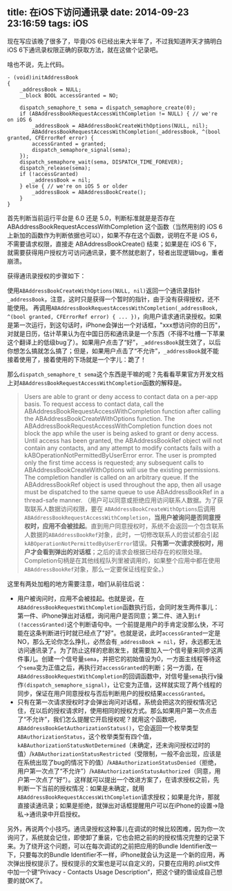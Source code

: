 title: 在iOS下访问通讯录
date: 2014-09-23 23:16:59
tags: iOS
---

现在写应该晚了很多了，毕竟iOS 6已经出来大半年了，不过我知道昨天才搞明白iOS 6下通讯录权限正确的获取方法，就在这做个记录吧。

啥也不说，先上代码。

```objc 
- (void)initAddressBook
{
    _addressBook = NULL;
    __block BOOL accessGranted = NO;

    dispatch_semaphore_t sema = dispatch_semaphore_create(0);
    if (ABAddressBookRequestAccessWithCompletion != NULL) { // we're on iOS 6
        _addressBook = ABAddressBookCreateWithOptions(NULL, nil);
        ABAddressBookRequestAccessWithCompletion(_addressBook, ^(bool granted, CFErrorRef error) {
        accessGranted = granted;
        dispatch_semaphore_signal(sema);
    });
    dispatch_semaphore_wait(sema, DISPATCH_TIME_FOREVER);
    dispatch_release(sema);
    if (!accessGranted)
        _addressBook = nil;
    } else { // we're on iOS 5 or older
        _addressBook = ABAddressBookCreate();
    }
} 
```

<!-- more -->

首先判断当前运行平台是 6.0 还是 5.0，判断标准就是是否存在 ABAddressBookRequestAccessWithCompletion 这个函数（当然用别的 iOS 6 上新加的函数作为判断依据也可以），如果不存在这个函数，说明在不是 iOS 6，不需要请求权限，直接走 ABAddressBookCreate() 结束；如果是在 iOS 6 下，就需要获得用户授权方可访问通讯录，要不然就悲剧了，轻者出现逻辑bug，重者崩溃。

获得通讯录授权的步骤如下：

使用`ABAddressBookCreateWithOptions(NULL, nil)`返回一个通讯录指针`_addressBook`，注意，这时只是获得一个暂时的指针，由于没有获得授权，还不能使用。
再调用`ABAddressBookRequestAccessWithCompletion(_addressBook, ^(bool granted, CFErrorRef error) { ... })`，向用户请求通讯录授权。如果是第一次运行，到这句话时，iPhone会弹出一个对话框，"xxx想访问你的日历"，对就是日历，估计苹果认为在中国日历和通讯录是一个东西（不得不吐槽一下苹果这个翻译上的低级bug了）。如果用户点击了“好”，`_addressBook`就生效了，以后你想怎么搞就怎么搞了；但是，如果用户点击了“不允许”，`_addressBook`就不能接着使用了，接着使用的下场就是一个字儿：跪了！

那么`dispatch_semaphore_t sema`这个东西是干嘛的呢？先看看苹果官方开发文档上对`ABAddressBookRequestAccessWithCompletion`函数的解释是。
> Users are able to grant or deny access to contact data on a per-app basis. To request access to contact data, call the ABAddressBookRequestAccessWithCompletion function after calling the ABAddressBookCreateWithOptions function. The ABAddressBookRequestAccessWithCompletion function does not block the app while the user is being asked to grant or deny access. Until access has been granted, the ABAddressBookRef object will not contain any contacts, and any attempt to modify contacts fails with a kABOperationNotPermittedByUserError error. The user is prompted only the first time access is requested; any subsequent calls to ABAddressBookCreateWithOptions will use the existing permissions. The completion handler is called on an arbitrary queue. If the ABAddressBookRef object is used throughout the app, then all usage must be dispatched to the same queue to use ABAddressBookRef in a thread-safe manner.
> （用户可以同意或拒绝应用访问联系人数据。为了获取联系人数据访问权限，要在 `ABAddressBookCreateWithOptions`后调用`ABAddressBookRequestAccessWithCompletion`，__当用户被询问是否同意授权时，应用不会被挂起__。直到用户同意授权时，系统不会返回一个包含联系人数据的`ABAddressBookRef`对象，此时，一切修改联系人的尝试都会引起`kABOperationNotPermittedByUserError`错误。__只有第一次请求授权时，用户才会看到弹出的对话框__；之后的请求会根据已经存在的权限处理。Completion句柄是在其他线程队列里被调用的，如果整个应用中都在使用`ABAddressBookRef`对象，那么一定要保证线程安全。）

这里有两处加粗的地方需要注意，咱们从前往后说：

* 用户被询问时，应用不会被挂起。也就是说，在`ABAddressBookRequestWithCompletion`函数执行后，会同时发生两件事儿：第一件、iPhone弹出对话框，询问用户是否同意；第二件、进入到`if (!accessGranted)`这个判断语句中。一个前提是用户的手肯定没那么快，不可能在这条判断进行时就已经点了"好"。也就是说，此时`accessGranted`一定是NO，那么无论你怎么挣扎，必然会有`_addressBook = nil`，好，永远都无法访问通讯录了。为了防止这样的悲剧发生，就需要加入一个信号量来同步这两件事儿。创建一个信号量`sema`，并把它的初始值设为0，一方面主线程等待这个`sema`变为正值之后，再执行对`accessGranted`的判断；另一方面，在`ABAddressBookRequestWithCompletion`的回调函数中，对信号量`sema`执行v操作`(dispatch_semaphore_signal)`，让它变为正值，这样就实现了两个线程的同步，保证在用户同意授权与否后判断用户的授权结果`accessGranted`。
* 只有在第一次请求授权时才会弹出询问对话框，系统会把这次的授权情况记住，在以后的授权请求时，使用相同的授权方式。那么如果用户第一次点击了“不允许”，我们怎么提醒它开启授权呢？就用这个函数吧，`ABAddressBookGetAuthorizationStatus()`，它会返回一个枚举类型`ABAuthorizationStatus`，这个枚举类型有四个值，`kABAuthorizationStatusNotDetermined`（未确定，还未询问授权过时的值）/`kABAuthorizationStatusRestricted`（受限制，一般不会出现，应该是在系统出现了bug的情况下的值）/`kABAuthorizationStatusDenied`（拒绝，用户第一次点了“不允许”）/`kABAuthorizationStatusAuthorized`（同意，用户第一次点了“好”）。这样就可以提出一个改进方案了，在请求授权之前，先判断一下当前的授权情况：如果是未确定，就用`ABAddressBookRequestAccessWithCompletion`请求授权；如果是允许，那就直接读通讯录；如果是拒绝，就弹出对话框提醒用户可以在iPhone的设置-&gt;隐私-&gt;通讯录中开启授权。

另外，再说两个小技巧。通讯录授权这种事儿在调试的时候比较困难，因为你一次询问了，系统就会记住，即使卸了重装，它也会把之前的的授权情况完整的记录下来。为了绕开这个问题，可以在每次调试的之前把应用的Bundle Identifier改一下，只要每次的Bundle Identifier不一样，iPhone就会认为这是一个新的应用，再次弹出授权提示了。授权提示的文案也是可以自定义的，只要在应用的.plist文件中加一个键“Privacy - Contacts Usage Description”，把这个键的值设成自己想要的就OK了。
